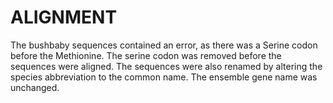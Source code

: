 # ALIGNMENT
The bushbaby sequences contained an error, as there was a Serine codon before the Methionine. The serine codon was removed before the sequences were aligned. The sequences were also renamed by 
altering the species abbreviation to the common name. The ensemble gene name was unchanged. 
